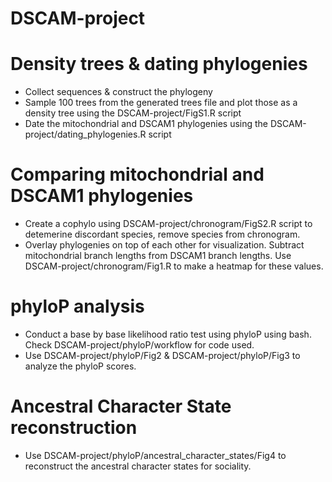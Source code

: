 # DSCAM-project
# Density trees & dating phylogenies
- Collect sequences & construct the phylogeny
- Sample 100 trees from the generated trees file and plot those as a density tree using the DSCAM-project/FigS1.R script
- Date the mitochondrial and DSCAM1 phylogenies using the DSCAM-project/dating_phylogenies.R script
# Comparing mitochondrial and DSCAM1 phylogenies
- Create a cophylo using DSCAM-project/chronogram/FigS2.R script to detemerine discordant species, remove species from chronogram.
- Overlay phylogenies on top of each other for visualization. Subtract mitochondrial branch lengths from DSCAM1 branch lengths. Use DSCAM-project/chronogram/Fig1.R to make a heatmap for these values.
# phyloP analysis
- Conduct a base by base likelihood ratio test using phyloP using bash. Check DSCAM-project/phyloP/workflow for code used.
- Use DSCAM-project/phyloP/Fig2 & DSCAM-project/phyloP/Fig3 to analyze the phyloP scores.
# Ancestral Character State reconstruction
- Use DSCAM-project/phyloP/ancestral_character_states/Fig4 to reconstruct the ancestral character states for sociality.
